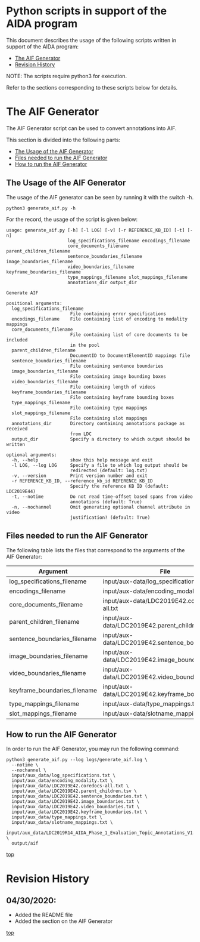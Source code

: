 # Python scripts in support of the AIDA program

This document describes the usage of the following scripts written in support of the AIDA program:

* [The AIF Generator](#the-aif-generator)
* [Revision History](#revision-history)

NOTE: The scripts require python3 for execution.

Refer to the sections corresponding to these scripts below for details.

# The AIF Generator

The AIF Generator script can be used to convert annotations into AIF.

This section is divided into the following parts:

* [The Usage of the AIF Generator](#the-usage-of-the-aif-generator)
* [Files needed to run the AIF Generator](#files-needed-to-run-the-aif-generator)
* [How to run the AIF Generator](#how-to-run-the-aif-generator)

## The Usage of the AIF Generator

The usage of the AIF generator can be seen by running it with the switch -h. 

~~~
python3 generate_aif.py -h
~~~

For the record, the usage of the script is given below:

~~~
usage: generate_aif.py [-h] [-l LOG] [-v] [-r REFERENCE_KB_ID] [-t] [-n]
                       log_specifications_filename encodings_filename
                       core_documents_filename parent_children_filename
                       sentence_boundaries_filename image_boundaries_filename
                       video_boundaries_filename keyframe_boundaries_filename
                       type_mappings_filename slot_mappings_filename
                       annotations_dir output_dir

Generate AIF

positional arguments:
  log_specifications_filename
                        File containing error specifications
  encodings_filename    File containing list of encoding to modality mappings
  core_documents_filename
                        File containing list of core documents to be included
                        in the pool
  parent_children_filename
                        DocumentID to DocumentElementID mappings file
  sentence_boundaries_filename
                        File containing sentence boundaries
  image_boundaries_filename
                        File containing image bounding boxes
  video_boundaries_filename
                        File containing length of videos
  keyframe_boundaries_filename
                        File containing keyframe bounding boxes
  type_mappings_filename
                        File containing type mappings
  slot_mappings_filename
                        File containing slot mappings
  annotations_dir       Directory containing annotations package as received
                        from LDC
  output_dir            Specify a directory to which output should be written

optional arguments:
  -h, --help            show this help message and exit
  -l LOG, --log LOG     Specify a file to which log output should be
                        redirected (default: log.txt)
  -v, --version         Print version number and exit
  -r REFERENCE_KB_ID, --reference_kb_id REFERENCE_KB_ID
                        Specify the reference KB ID (default: LDC2019E44)
  -t, --notime          Do not read time-offset based spans from video
                        annotations (default: True)
  -n, --nochannel       Omit generating optional channel attribute in video
                        justification? (default: True)
~~~

## Files needed to run the AIF Generator 

The following table lists the files that correspond to the arguments of the AIF Generator:

| Argument                     | File                    |
| -----------------------------|-------------------------|
| log_specifications_filename  | input/aux-data/log_specifications.txt |
| encodings_filename           | input/aux-data/encoding_modality.txt |
| core_documents_filename      | input/aux-data/LDC2019E42.coredocs-all.txt |
| parent_children_filename     | input/aux-data/LDC2019E42.parent_children.tsv |
| sentence_boundaries_filename | input/aux-data/LDC2019E42.sentence_boundaries.txt |
| image_boundaries_filename    | input/aux-data/LDC2019E42.image_boundaries.txt |
| video_boundaries_filename    | input/aux-data/LDC2019E42.video_boundaries.txt |
| keyframe_boundaries_filename | input/aux-data/LDC2019E42.keyframe_boundaries.txt |
| type_mappings_filename       | input/aux-data/type_mappings.txt |
| slot_mappings_filename       | input/aux-data/slotname_mappings.txt |

## How to run the AIF Generator

In order to run the AIF Generator, you may run the following command:

~~~
python3 generate_aif.py --log logs/generate_aif.log \
  --notime \
  --nochannel \
  input/aux_data/log_specifications.txt \
  input/aux_data/encoding_modality.txt \
  input/aux_data/LDC2019E42.coredocs-all.txt \
  input/aux_data/LDC2019E42.parent_children.tsv \
  input/aux_data/LDC2019E42.sentence_boundaries.txt \
  input/aux_data/LDC2019E42.image_boundaries.txt \
  input/aux_data/LDC2019E42.video_boundaries.txt \
  input/aux_data/LDC2019E42.keyframe_boundaries.txt \
  input/aux_data/type_mappings.txt \
  input/aux_data/slotname_mappings.txt \
  input/aux_data/LDC2019R14_AIDA_Phase_1_Evaluation_Topic_Annotations_V1.1_augmented \
  output/aif
~~~

[top](#python-scripts-in-support-of-the-aida-program)

# Revision History

## 04/30/2020:
* Added the README file
* Added the section on the AIF Generator

[top](#python-scripts-in-support-of-the-aida-program)
